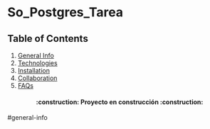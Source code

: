 # So_Postgres_Tarea




## Table of Contents
1. [General Info](#general-info)
2. [Technologies](#technologies)
3. [Installation](#installation)
4. [Collaboration](#collaboration)
5. [FAQs](#faqs)


<h4 align="center">
:construction: Proyecto en construcción :construction:
</h4>
#general-info
